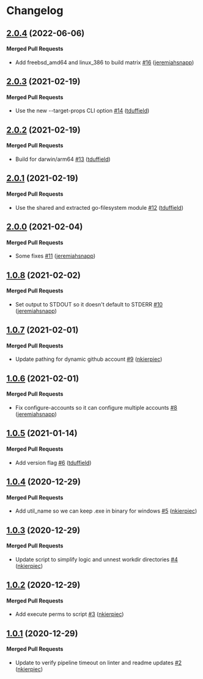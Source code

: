 # Changelog

<!-- latest_release 2.0.4 -->
## [2.0.4](https://github.com/chef/vault-util/tree/2.0.4) (2022-06-06)

#### Merged Pull Requests
- Add freebsd_amd64 and linux_386 to build matrix [#16](https://github.com/chef/vault-util/pull/16) ([jeremiahsnapp](https://github.com/jeremiahsnapp))
<!-- latest_release -->

## [2.0.3](https://github.com/chef/vault-util/tree/2.0.3) (2021-02-19)

#### Merged Pull Requests
- Use the new --target-props CLI option [#14](https://github.com/chef/vault-util/pull/14) ([tduffield](https://github.com/tduffield))

## [2.0.2](https://github.com/chef/vault-util/tree/2.0.2) (2021-02-19)

#### Merged Pull Requests
- Build for darwin/arm64 [#13](https://github.com/chef/vault-util/pull/13) ([tduffield](https://github.com/tduffield))

## [2.0.1](https://github.com/chef/vault-util/tree/2.0.1) (2021-02-19)

#### Merged Pull Requests
- Use the shared and extracted go-filesystem module [#12](https://github.com/chef/vault-util/pull/12) ([tduffield](https://github.com/tduffield))

## [2.0.0](https://github.com/chef/vault-util/tree/2.0.0) (2021-02-04)

#### Merged Pull Requests
- Some fixes [#11](https://github.com/chef/vault-util/pull/11) ([jeremiahsnapp](https://github.com/jeremiahsnapp))

## [1.0.8](https://github.com/chef/vault-util/tree/1.0.8) (2021-02-02)

#### Merged Pull Requests
- Set output to STDOUT so it doesn&#39;t default to STDERR [#10](https://github.com/chef/vault-util/pull/10) ([jeremiahsnapp](https://github.com/jeremiahsnapp))

## [1.0.7](https://github.com/chef/vault-util/tree/1.0.7) (2021-02-01)

#### Merged Pull Requests
- Update pathing for dynamic github account [#9](https://github.com/chef/vault-util/pull/9) ([nkierpiec](https://github.com/nkierpiec))

## [1.0.6](https://github.com/chef/vault-util/tree/1.0.6) (2021-02-01)

#### Merged Pull Requests
- Fix configure-accounts so it can configure multiple accounts [#8](https://github.com/chef/vault-util/pull/8) ([jeremiahsnapp](https://github.com/jeremiahsnapp))

## [1.0.5](https://github.com/chef/vault-util/tree/1.0.5) (2021-01-14)

#### Merged Pull Requests
- Add version flag [#6](https://github.com/chef/vault-util/pull/6) ([tduffield](https://github.com/tduffield))

## [1.0.4](https://github.com/chef/vault-util/tree/1.0.4) (2020-12-29)

#### Merged Pull Requests
- Add util_name so we can keep .exe in binary for windows [#5](https://github.com/chef/vault-util/pull/5) ([nkierpiec](https://github.com/nkierpiec))

## [1.0.3](https://github.com/chef/vault-util/tree/1.0.3) (2020-12-29)

#### Merged Pull Requests
- Update script to simplify logic and unnest workdir directories [#4](https://github.com/chef/vault-util/pull/4) ([nkierpiec](https://github.com/nkierpiec))

## [1.0.2](https://github.com/chef/vault-util/tree/1.0.2) (2020-12-29)

#### Merged Pull Requests
- Add execute perms to script [#3](https://github.com/chef/vault-util/pull/3) ([nkierpiec](https://github.com/nkierpiec))

## [1.0.1](https://github.com/chef/vault-util/tree/1.0.1) (2020-12-29)

#### Merged Pull Requests
- Update to verify pipeline timeout on linter and readme updates [#2](https://github.com/chef/vault-util/pull/2) ([nkierpiec](https://github.com/nkierpiec))